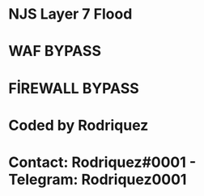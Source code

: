 # NJS Layer 7 Flood
# WAF BYPASS
# FİREWALL BYPASS

# Coded by Rodriquez
# Contact: Rodriquez#0001 - Telegram: Rodriquez0001
